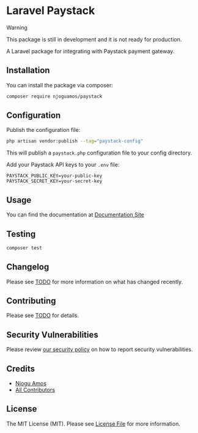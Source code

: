 # Laravel Paystack

> [!WARNING]
> This package is still in development and it is not ready for production.

A Laravel package for integrating with Paystack payment gateway.

## Installation

You can install the package via composer:

```bash
composer require njoguamos/paystack
```

## Configuration

Publish the configuration file:

```bash
php artisan vendor:publish --tag="paystack-config"
```

This will publish a `paystack.php` configuration file to your config directory.

Add your Paystack API keys to your `.env` file:

```
PAYSTACK_PUBLIC_KEY=your-public-key
PAYSTACK_SECRET_KEY=your-secret-key
```

## Usage

You can find the documentation at [Documentation Site](https://njoguamos.me.ke/laravel-paystack)

## Testing

```bash
composer test
```

## Changelog

Please see [TODO]() for more information on what has changed recently.

## Contributing

Please see [TODO]() for details.

## Security Vulnerabilities

Please review [our security policy](../../security/policy) on how to report security vulnerabilities.

## Credits

- [Njogu Amos](https://github.com/njoguamos)
- [All Contributors](../../contributors)

## License

The MIT License (MIT). Please see [License File](LICENSE.md) for more information.
